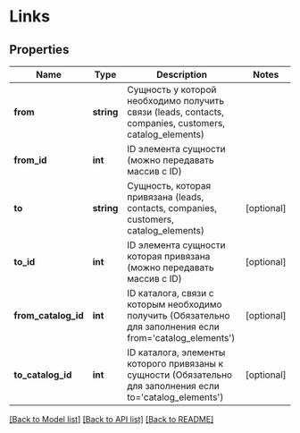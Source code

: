 # Links

## Properties
Name | Type | Description | Notes
------------ | ------------- | ------------- | -------------
**from** | **string** | Сущность у которой необходимо получить связи (leads, contacts, companies, customers, catalog_elements) | 
**from_id** | **int** | ID элемента сущности (можно передавать массив с ID) | 
**to** | **string** | Сущность, которая привязана (leads, contacts, companies, customers, catalog_elements) | [optional] 
**to_id** | **int** | ID элемента сущности которая привязана (можно передавать массив с ID) | [optional] 
**from_catalog_id** | **int** | ID каталога, связи с которым необходимо получить (Обязательно для заполнения если from&#x3D;&#39;catalog_elements&#39;) | [optional] 
**to_catalog_id** | **int** | ID каталога, элементы которого привязаны к сущности (Обязательно для заполнения если to&#x3D;&#39;catalog_elements&#39;) | [optional] 

[[Back to Model list]](../README.md#documentation-for-models) [[Back to API list]](../README.md#documentation-for-api-endpoints) [[Back to README]](../README.md)


